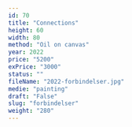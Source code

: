 ```yaml
---
id: 70
title: "Connections"
height: 60
width: 80
method: "Oil on canvas"
year: 2022
price: "5200"
exPrice: "3000"
status: ""
fileName: "2022-forbindelser.jpg"
medie: "painting"
draft: "False"
slug: "forbindelser"
weight: "280"
---
```

